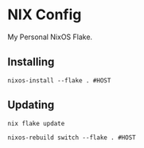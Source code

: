 # NIX Config
My Personal NixOS Flake.
  
## Installing

```
nixos-install --flake . #HOST
```

## Updating

```
nix flake update

nixos-rebuild switch --flake . #HOST
```